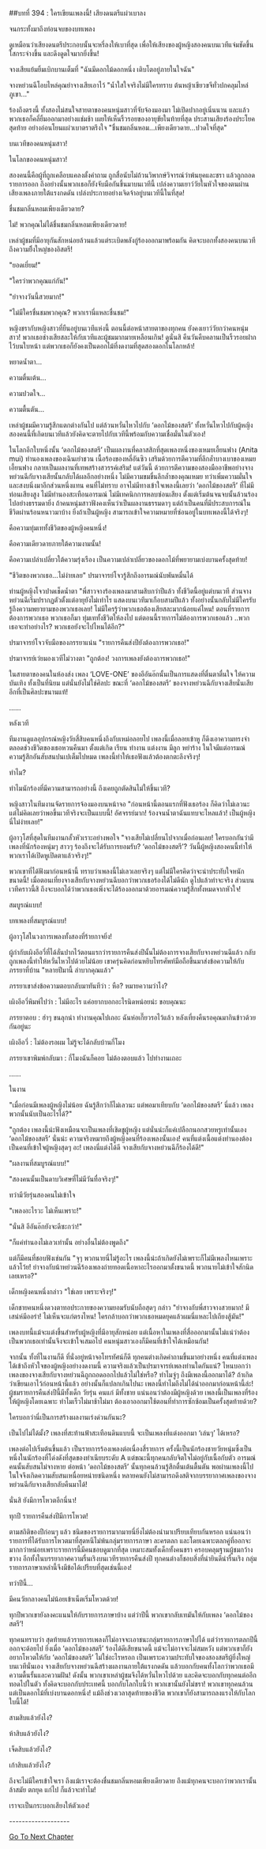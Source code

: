 ##บทที่ 394 : ใครเขียนเพลงนี้!
เสียงดนตรีแผ่วเบาลง

จนกระทั้งมาถึงท่อนจบของบทเพลง

ดูเหมือนว่าเสียงดนตรีประกอบนั้นจะหรี่ลงให้เบาที่สุด เพื่อให้เสียงของผู้หญิงสองคนบนเวทีแจ่มชัดขึ้น ใสกระจ่างขึ้น และดึงดูดใจมากยิ่งขึ้น!

จางเสียแย้มยิ้มเบิกบานเต็มที่ "ฉันมีดอกไม้ดอกหนึ่ง เติบโตอยู่ภายในใจฉัน"

จางหย่วนฉีโอบไหล่คุณย่าจางเสียเอาไว้ "น้ำใสใจจริงไม่มีใครทราบ ต้นหญ้าเขียวขจีทั่วปกคลุมไหล่ภูเขา..."

ร้องถึงตรงนี้ ทั้งสองไม่สนใจสายตาของคนหนุ่มสาวที่จับจ้องมองมา ไม่เปิดปากอยู่เนิ่นนาน และแล้วพวกเธอก็คลี่ยิ้มออกมาอย่างแช่มช้า เผยให้เห็นริ้วรอยของอายุขัยในท้ายที่สุด ประสานเสียงร้องประโยคสุดท้าย อย่างอ่อนโยนแผ่วเบาตราตรึงใจ "ชื่นชมกลิ่นหอม...เพียงเดียวดาย...ปวดใจที่สุด"

บนเวทีของคนหนุ่มสาว!

ในโลกของคนหนุ่มสาว!

สองคนนี้คือผู้ที่ถูกเคลือบแคลงตั้งคำถาม ถูกสื่อนับไม่ถ้วนวิพากษ์วิจารณ์ว่าพ้นยุคและชรา แล้วถูกถอดรายการออก ถึงอย่างนั้นพวกเธอก็ยังจับมือกันขึ้นมาบนเวทีนี้ เปล่งความเยาว์วัยในหัวใจของตนผ่านเสียงเพลงภายใต้แรงกดดัน เปล่งประกายอย่างเจิดจ้าอยู่บนเวทีนี้ในที่สุด!

ชื่นชมกลิ่นหอมเพียงเดียวดาย?

ไม่! พวกคุณไม่ได้ชื่นชมกลิ่นหอมเพียงเดียวดาย!

เหล่าผู้ชมที่มีอายุกันสักหน่อยล้วนแล้วแต่ระเบิดพลังกู่ร้องออกมาพร้อมกัน คิดจะบอกทั้งสองคนบนเวทีถึงความยิิ่งใหญ่ของอิสตรี!

"ยอดเยี่ยม!"

"ใครว่าพวกคุณแก่กัน!"

"ย่าจางวันนี้สวยมาก!"

"ไม่มีใครชื่นชมพวกคุณ? พวกเรานี่แหละชื่นชม!"

หญิงชรากับหญิงสาวที่ยืนอยู่บนเวทีแห่งนี้ ตอนนี้ต่อหน้าสายตาของทุกคน ยังคงเยาว์วัยกว่าคนหนุ่มสาว! พวกเธอช่างเสียสละให้กับเวทีและผู้ชมมากมายเหลือนเกิน! ดูนั่นสิ คืนวันคืบคลานเป็นริ้วรอยฝากไว้บนใบหน้า แต่พวกเธอก็ยังคงเป็นดอกไม้ที่งดงามที่สุดสองดอกในโลกหล้า!

หยาดน้ำตา...

ความตื่นเต้น...

ความปวดใจ...

ความตื้นตัน...

เหล่าผู้ชมมีความรู้สึกแตกต่างกันไป แต่ล้วนหวั่นไหวไปกับ ‘ดอกไม้ของสตรี’ ทั้งหวั่นไหวไปกับผู้หญิงสองคนนี้ที่เกิดบนเวทีแล้วยังคิดจะตายไปกับเวทีนี้พร้อมกับความเชื่อมั่นในตัวเอง!

ในโลกอีกใบหนึ่งนั้น ‘ดอกไม้ของสตรี’ เป็นผลงานที่คลาสสิกที่สุดเพลงหนึ่งของเหมยเอี้ยนฟาง (Anita mui) ทำนองเพลงของเฉินเย่าชวน เนื้อร้องของหลี่อันซิว เสริมด้วยการตีความที่ลึกล้ำบางเบาของเหมยเอี้ยนฟาง กลายเป็นผลงานที่เทพสร้างสวรรค์เสริม! แต่วันนี้ ด้วยการตีความของสองมืออาชีพอย่างจางหย่วนฉีกับจางเสียนั้นกลับได้ผลอีกอย่างหนึ่ง ไม่มีความขมขื่นลึกล้ำของคุณเหมย ทว่าเพิ่มความมั่นใจและสงบนิ่งมาอีกส่วนหนึ่งแทน คนที่ไม่ทราบ อาจไม่มีทางเข้าใจเพลงนี้เลยว่า ‘ดอกไม้ของสตรี’ ที่ไม่มีท่อนเสียงสูง ไม่มีทำนองสะเทือนอารมณ์ ไม่มีเทคนิกการหลบซ่อนเสียง ตั้งแต่เริ่มต้นจนจบนั้นล้วนร้องไปอย่างธรรมดายิ่ง ถ้าคนหนุ่มสาวฟังคงเห็นว่าเป็นผลงานธรรมดาๆ แต่ถ้าเป็นคนที่มีประสบการณ์ในชีวิตผ่านร้อนหนาวมาบ้าง ยิ่งถ้าเป็นผู้หญิง สามารถเข้าใจความหมายที่ซ่อนอยู่ในบทเพลงนี้ได้จริงๆ!

คือความทุ่มเททั้งชีวิตของผู้หญิงคนหนึ่ง!

คือความเดียวดายภายใต้ความงามนั้น!

คือความเปล่าเปลี่ยวใต้ความรุ่งเรือง เป็นความเปล่าเปลี่ยวของดอกไม้ที่พยายามเบ่งบานครั้งสุดท้าย!

"ชีวิตของพวกเธอ...ไม่ง่ายเลย" ปรมาจารย์โจวรู้สึกถึงอารมณ์นับพันหมื่นได้

ท่านผู้หญิงโจวปาดเช็ดน้ำตา "พี่สาวจางร้องเพลงมาสามสิบกว่าปีแล้ว ทั้งชีวิตนี้อยู่แต่บนเวที ส่วนจางหย่วนฉีเริ่มปรากฏตัวตั้งแต่อายุยังไม่เท่าไร แสดงบนเวทีมาเกือบสามปีแล้ว ทั้งอย่างนั้นกลับไม่มีใครรับรู้ถึงความพยายามของพวกเธอเลย! ไม่มีใครรู้ว่าพวกเธอต้องเสียสละมากน้อยแค่ไหน! ตอนที่รายการต้องการพวกเธอ พวกเธอก็มา ทุ่มเททั้งชีวิตให้ลงไป แต่ตอนนี้รายการไม่ต้องการพวกเธอแล้ว ..พวกเธอจะทำอย่างไร? พวกเธอยังจะไปไหนได้อีก?"

ปรมาจารย์โจวจับมือของภรรยาแน่น "รายการคืนส่งปียังต้องการพวกเธอ!"

ปรมาจารย์เว่ยมองเวทีไม่วางตา "ถูกต้อง! วงการเพลงยังต้องการพวกเธอ!"

ในสายตาของคนในห้องส่ง เพลง ‘LOVE-ONE’ ของอีอันอ๊กนั้นเป็นการแสดงที่ตื่นตาตื่นใจ ให้ความบันเทิง ทั้งเป็นที่นิยม แต่นั่นยังไม่ใช่ศิลปะ ขณะที่ ‘ดอกไม้ของสตรี’ ของจางหย่วนฉีกับจางเสียนั่นเสียอีกที่เป็นศิลปะขนานแท้!


……


หลังเวที

ทีมงานดูแลอุปกรณ์หญิงวัยสี่สิบคนหนึ่งถึงกับเหม่อลอยไป เพลงนี้เมื่อลอยเข้าหู ก็ดึงเอาความทรงจำตลอดช่วงชีวิตของเธอหวนคืนมา ตั้งแต่เกิด เรียน ทำงาน แต่งงาน มีลูก หย่าร้าง ในใจมีแต่อารมณ์ความรู้สึกอันสับสนปนเปเต็มไปหมด เพลงนี้ทำให้เธอฟังแล้วต้องตกตะลึงจริงๆ!

ทำไม?

ทำไมนักร้องที่มีความสามารถอย่างนี้ ถึงเคยถูกตัดสินไม่ให้ขึ้นเวที?

หญิงสาวในทีมงานจัดรายการจ้องมองบนหน้าจอ "ก่อนหน้านี้ตอนแรกที่ฟังเธอร้อง ก็คิดว่าไม่เลวนะ แต่ไม่คิดเลยว่าพอขึ้นเวทีจริงจะเป็นแบบนี้! อัศจรรย์มาก! ร้องจนน้ำตาฉันแทบจะไหลแล้ว! เป็นผู้หญิงนี่ไม่ง่ายเลย!"

ผู้อาวุโสที่สุดในทีมงานกลั้วหัวเราะอย่างพอใจ "จางเสียไม่เปลี่ยนไปจากเมื่อก่อนเลย! ใครบอกกันว่ามีเพลงที่นักร้องหนุ่มๆ สาวๆ ร้องถึงจะได้รับการยอมรับ? ‘ดอกไม้ของสตรี’? วันนี้ผู้หญิงสองคนนี้ทำให้พวกเราได้เปิดหูเปิดตาแล้วจริงๆ!"

พวกเขาที่ได้ฟังมาก่อนหน้านี้ ทราบว่าเพลงนี้ไม่เลวเลยจริงๆ แต่ไม่มีใครคิดว่าจะน่าประทับใจหนักขนาดนี้! เมื่อตอนเที่ยงจางเสียกับจางหย่วนฉีบอกว่าพวกเธอร้องได้ไม่ดีนัก ดูไปแล้วท่าจะจริง ส่วนบนเวทีคราวนี้สิ ถึงจะบอกได้ว่าพวกเธอเพิ่งจะได้ร้องออกมาด้วยอารมณ์ความรู้สึกทั้งหมดจากหัวใจ!

สมบูรณ์แบบ!

บทเพลงที่สมบูรณ์แบบ!

ผู้อาวุโสในวงการเพลงทั้งสองที่ร้ายกาจยิ่ง!

ผู้กำกับเผิงอีอวี่ที่ได้ลั่นปากไว้ตอนแรกว่ารายการคืนส่งปีนั้นไม่ต้องการจางเสียกับจางหย่วนฉีแล้ว กลับถูกเพลงนี้ทำให้หวั่นไหวไปด้วยไม่น้อย เขาครุ่นคิดก่อนหยิบโทรศัพท์มือถือขึ้นมาส่งข้อความให้กับภรรยาที่บ้าน "หลายปีมานี้ ลำบากคุณแล้ว"

ภรรยาเขาส่งข้อความตอบกลับมาทันทีว่า : หือ? หมายความว่าไง?

เผิงอีอวี่พิมพ์ไปว่า : ไม่มีอะไร แค่อยากบอกอะไรนิดหน่อยน่ะ ขอบคุณนะ

ภรรยาตอบ : ฮ่าๆ ขนลุกน่า ทำงานคุณไปเถอะ ฉันห่อเกี๊ยวรอไว้แล้ว หลังเที่ยงคืนรอคุณมากินข้าวด้วยกันอยู่นะ

เผิงอีอวี่ : ไม่ต้องรอผม ไม่รู้จะได้กลับบ้านกี่โมง

ภรรยาเขาพิมพ์กลับมา : กี่โมงฉันก็คอย ไม่ต้องตอบแล้ว ไปทำงานเถอะ


……


ในงาน

"เมื่อก่อนมีเพลงผู้หญิงไม่น้อย ฉันรู้สึกว่าก็ไม่เลวนะ แต่พอมาเทียบกับ ‘ดอกไม้ของสตรี’ นี่แล้ว เพลงพวกนั้นนับเป็นอะไรได้?"

"ถูกต้อง เพลงนี้น่ะฟังเหมือนจะเป็นเพลงที่เชิดชูผู้หญิง แต่นั่นน่ะก็แค่เปลือกนอกสวยหรูเท่านั้นเอง ‘ดอกไม้ของสตรี’ นั่นน่ะ ความจริงหมายถึงผู้หญิงคนที่ร้องเพลงนั้นเอง! คนที่แต่งเนื้อแต่งทำนองต้องเป็นคนที่เข้าใจผู้หญิงสุดๆ อะ! เพลงนี่แต่งได้ดี จางเสียกับจางหย่วนฉีก็ร้องได้ดี!"

"ผลงานที่สมบูรณ์แบบ!"

"สองคนนั้นเป็นดาบวิเศษที่ไม่มีวันทื่อจริงๆ!"

ทว่ามีวัยรุ่นสองคนไม่เข้าใจ

"เพลงอะไรวะ ไม่เห็นเพราะ!"

"นั่นสิ อีอันอ๊กยังจะดีซะกว่า!"

"ก็แค่ทำนองไม่เลวเท่านั้น อย่างอื่นไม่ต้องพูดถึง"

แต่ก็มีคนที่ชอบฟังเช่นกัน "จุๆ พวกนายนี่ไม่รู้อะไร เพลงนี้น่ะถ้าเกิดยังไม่เพราะก็ไม่มีเพลงไหนเพราะแล้วโว้ย! ย่าจางกับน้าหย่วนฉีร้องเพลงถ่ายทอดเนื้อหาอะไรออกมาตั้งขนาดนี้ พวกนายไม่เข้าใจสักนิดเลยเหรอ?"

เด็กหญิงคนหนึ่งกล่าว "ใช่เลย เพราะจริงๆ!"

เด็กชายคนหนึ่งดวงตาทอประกายของความยอมรับนับถือสุดๆ กล่าว "ย่าจางกับพี่สาวจางสวยมาก! มีเสน่ห์มีออร่า! ไม่เห็นจะแก่ตรงไหน! ใครกล้าบอกว่าพวกเธอหมดยุคแล้วผมนี่แหละไปเถียงสู้มัน!"

เพลงบทนี้แม้จะแต่งขึ้นสำหรับผู้หญิงที่มีอายุสักหน่อย แต่เนื้อหาในเพลงที่สื่อออกมานั้นไม่แน่ว่าต้องเป็นพวกเธอเท่านั้นจึงจะเข้าใจเสมอไป คนหนุ่มสาวเองก็มีคนที่เข้าใจได้เหมือนกัน!

จากนั้น ทั้งที่ในงานก็ดี ที่นั่งอยู่หน้าจอโทรทัศน์ก็ดี ทุกคนต่างเกิดคำถามขึ้นมาอย่างหนึ่ง คนที่แต่งเพลงได้เข้าถึงหัวใจของผู้หญิงอย่างงดงามนี้ ความจริงแล้วเป็นปรมาจารย์เพลงท่านใดกันแน่? ไหนบอกว่าเพลงของจางเสียกับจางหย่วนฉีถูกถอดออกไปแล้วไม่ใช่หรือ? ทำไมจู่ๆ ถึงมีเพลงนี้ออกมาได้? ถ้าเกิดว่าเขียนเอาไว้ก่อนหน้านี้แล้ว อย่างนั้นก็แปลกเกินไปนะ เพลงนี้ทำไมถึงไม่ได้นำออกมาก่อนหน้านี้ล่ะ! ผู้ชมรายการคืนส่งปีนี้มีทั้งเด็ก วัยรุ่น คนแก่ มีทั้งชาย แน่นอนว่าต้องมีผู้หญิงด้วย เพลงนี้เป็นเพลงที่ร้องให้ผู้หญิงโดยเฉพาะ ทำไมเร็วไม่มาช้าไม่มา ต้องเอาออกมาใช้ตอนที่ทำการซักซ้อมเป็นครั้งสุดท้ายด้วย?

ใครบอกว่านี่เป็นการสร้างผลงานเร่งด่วนกันนะ?

เป็นไปไม่ได้มั้ง? เพลงที่สะท้านฟ้าสะเทือนดินแบบนี้ จะเป็นเพลงที่แต่งออกมา ‘เล่นๆ’ ได้เหรอ?

เพลงต่อไปเริ่มต้นขึ้นแล้ว เป็นรายการร้องเพลงต่อเนื่องสี่รายการ ครั้งนี้เป็นนักร้องชายวัยหนุ่มซึ่งเป็นหนึ่งในนักร้องที่โด่งดังที่สุดของทำเนียบระดับ A แต่ขณะนี้ทุกคนกลับจิตใจไม่อยู่กับเนื้อกับตัว อารมณ์คนนั้นสับสนไม่จางหาย ต่อหน้า ‘ดอกไม้ของสตรี’ นั้นทุกคนล้วนรู้สึกตื่นเต้นตื้นตัน พอผ่านเพลงนี้ไป ในใจจึงเกิดความสับสนเหนื่อยหน่ายชนิดหนึ่ง หลายคนยังไม่สามารถดึงสติจากบรรยากาศเพลงของจางหย่วนฉีกับจางเสียกลับคืนมาได้!

นั่นสิ ยังมีการโหวตอีกนี่นา!

ทุกปี รายการคืนส่งปีมีการโหวต!

ตามสถิติของปีก่อนๆ แล้ว ชนิดของรายการมากมายนี่ยิ่งไม่ต้องนำมาเปรียบเทียบกันหรอก แน่นอนว่ารายการที่ได้รับการโหวตมาที่สุดหนีไม่พ้นกลุ่มรายการภาษา ละครตลก และโดยเฉพาะตลกคู่ที่ออกจะมากกว่าหน่อยเพราะรายการนี้มีคนชอบดูมากที่สุด เหมาะสมทั้งเด็กทั้งคนชรา ครอบคลุมฐานผู้ชมกว้างขวาง อีกทั้งในบรรยากาศความรื่นเริงบนเวทีรายการคืนส่งปี ทุกคนต่างก็ชอบสิ่งที่น่ายินดีน่ารื่นเริง กลุ่มรายการภาษาเหล่านี้จึงมีข้อได้เปรียบที่สุดเช่นนี้เอง!

ทว่าปีนี้...

มีคนวัยกลางคนไม่น้อยเข้าเน็ตเริ่มโหวตด้วย!

ทุกปีพวกเขายังลงคะแนนให้กับรายการภาษาบ้าง แต่ว่าปีนี้ พวกเขากลับเทมันให้กับเพลง ‘ดอกไม้ของสตรี’!

ทุกคนทราบว่า สุดท้ายแล้วรายการเพลงก็ไม่อาจจะเอาชนะกลุ่มรายการภาษาไปได้ แต่ว่ารายการตลกปีนี้ออกจะด้อยไป ยิ่งเมื่อ ‘ดอกไม้ของสตรี’ ร้องได้ดีเสียขนาดนี้ แม้จะไม่อาจจะไม่สมหวัง แต่พวกเขาก็ยังอยากโหวตให้กับ ‘ดอกไม้ของสตรี’ ไม่ใช่อะไรหรอก เป็นเพราะความประทับใจของสองสตรีผู้ยิ่งใหญ่บนเวทีนั่นเอง จางเสียกับจางหย่วนฉีสร้างผลงานภายใต้แรงกดดัน แล้วบอกกับคนทั้งโลกว่าพวกเธอมีความดื้นรั้นและความฝัน! ดังนั้น พวกเขาเหล่าผู้ชมจึงได้หวั่นไหวไปด้วย และคิดจะบอกกับทุกคนต่ออีกทอดไปในตัว ทั้งคิดจะบอกกับประเทศนี้ บอกกับโลกใบนี้ว่า พวกเขานั้นยังไม่ชรา! พวกเขาทุกคนล้วนแต่เป็นดอกไม้ที่เบ่งบานดอกหนึ่ง! แม้ถึงช่วงเวลาสุดท้ายของชีวิต พวกเขาก็ยังสามารถลงแรงให้กับโลกใบนี้ได้!

สามสิบแล้วยังไง?

ห้าสิบแล้วยังไง?

เจ็ดสิบแล้วยังไง?

เก้าสิบแล้วยังไง?

ถึงจะไม่มีใครเข้าใจเรา ถึงแม้เราจะต้องชื่นชมกลิ่นหอมเพียงเดียวดาย ถึงแม้ทุกคนจะบอกว่าพวกเรานั้นล้าสมัย ตกยุค แก่ไป ก็แล้วจะทำไม!

เราจะเป็นกระบอกเสียงให้ตัวเอง!




*-*-*-*-*-*-*-*-*-*-*-*-*-*-*-*-*-*-*-*




[Go To Next Chapter]( ./95.md)